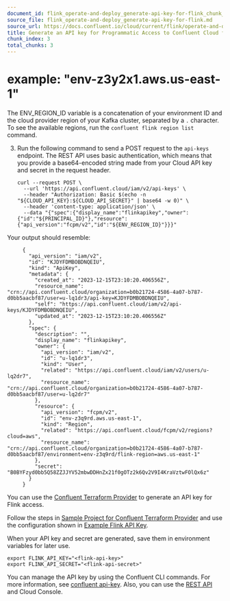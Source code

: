 ```yaml
---
document_id: flink_operate-and-deploy_generate-api-key-for-flink_chunk_3
source_file: flink_operate-and-deploy_generate-api-key-for-flink.md
source_url: https://docs.confluent.io/cloud/current/flink/operate-and-deploy/generate-api-key-for-flink.html
title: Generate an API key for Programmatic Access to Confluent Cloud for Apache Flink
chunk_index: 3
total_chunks: 3
---
```


# example: "env-z3y2x1.aws.us-east-1"

The ENV_REGION_ID variable is a concatenation of your environment ID and the cloud provider region of your Kafka cluster, separated by a `.` character. To see the available regions, run the `confluent flink region list` command.

  3. Run the following command to send a POST request to the `api-keys` endpoint. The REST API uses basic authentication, which means that you provide a base64-encoded string made from your Cloud API key and secret in the request header.

         curl --request POST \
           --url 'https://api.confluent.cloud/iam/v2/api-keys' \
           --header "Authorization: Basic $(echo -n "${CLOUD_API_KEY}:${CLOUD_API_SECRET}" | base64 -w 0)" \
           --header 'content-type: application/json' \
           --data "{"spec":{"display_name":"flinkapikey","owner":{"id":"${PRINCIPAL_ID}"},"resource":{"api_version":"fcpm/v2","id":"${ENV_REGION_ID}"}}}"

Your output should resemble:

         {
           "api_version": "iam/v2",
           "id": "KJDYFDMBOBDNQEIU",
           "kind": "ApiKey",
           "metadata": {
             "created_at": "2023-12-15T23:10:20.406556Z",
             "resource_name": "crn://api.confluent.cloud/organization=b0b21724-4586-4a07-b787-d0bb5aacbf87/user=u-lq1dr3/api-key=KJDYFDMBOBDNQEIU",
             "self": "https://api.confluent.cloud/iam/v2/api-keys/KJDYFDMBOBDNQEIU",
             "updated_at": "2023-12-15T23:10:20.406556Z"
           },
           "spec": {
             "description": "",
             "display_name": "flinkapikey",
             "owner": {
               "api_version": "iam/v2",
               "id": "u-lq1dr3",
               "kind": "User",
               "related": "https://api.confluent.cloud/iam/v2/users/u-lq2dr7",
               "resource_name": "crn://api.confluent.cloud/organization=b0b21724-4586-4a07-b787-d0bb5aacbf87/user=u-lq2dr7"
             },
             "resource": {
               "api_version": "fcpm/v2",
               "id": "env-z3q9rd.aws.us-east-1",
               "kind": "Region",
               "related": "https://api.confluent.cloud/fcpm/v2/regions?cloud=aws",
               "resource_name": "crn://api.confluent.cloud/organization=b0b21724-4586-4a07-b787-d0bb5aacbf87/environment=env-z3q9rd/flink-region=aws.us-east-1"
             },
             "secret": "B0BYFzyd0bb5Q58ZZJJYV52mbwDDHnZx21f0gOTz2k6Qv2V9I4KraVztwFOlQx6z"
           }
         }

You can use the [Confluent Terraform Provider](../../clusters/terraform-provider.html#confluent-terraform-provider) to generate an API key for Flink access.

Follow the steps in [Sample Project for Confluent Terraform Provider](https://registry.terraform.io/providers/confluentinc/confluent/latest/docs/guides/sample-project) and use the configuration shown in [Example Flink API Key](https://registry.terraform.io/providers/confluentinc/confluent/latest/docs/resources/confluent_api_key#example-flink-api-key).

When your API key and secret are generated, save them in environment variables for later use.

    export FLINK_API_KEY="<flink-api-key>"
    export FLINK_API_SECRET="<flink-api-secret>"

You can manage the API key by using the Confluent CLI commands. For more information, see [confluent api-key](https://docs.confluent.io/confluent-cli/current/command-reference/api-key/index.html). Also, you can use the [REST API](https://docs.confluent.io/cloud/current/api.html#tag/API-Keys-\(iamv2\)) and Cloud Console.
